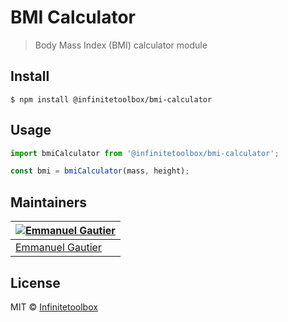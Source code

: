 # BMI Calculator

> Body Mass Index (BMI) calculator module

## Install

```
$ npm install @infinitetoolbox/bmi-calculator
```

## Usage
```js
import bmiCalculator from '@infinitetoolbox/bmi-calculator';

const bmi = bmiCalculator(mass, height);
```

## Maintainers

[![Emmanuel Gautier](https://avatars0.githubusercontent.com/u/2765366?s=144)](https://www.emmanuelgautier.com) |
--- |
[Emmanuel Gautier](https://www.emmanuelgautier.com) |

## License

MIT © [Infinitetoolbox](https://github.com/infinitetoolbox)
